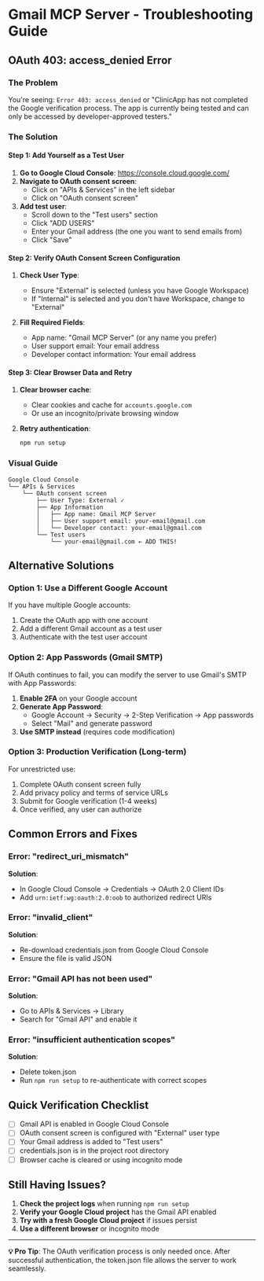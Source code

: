 # Gmail MCP Server - Troubleshooting Guide

## OAuth 403: access_denied Error

### The Problem
You're seeing: `Error 403: access_denied` or "ClinicApp has not completed the Google verification process. The app is currently being tested and can only be accessed by developer-approved testers."

### The Solution

#### Step 1: Add Yourself as a Test User
1. **Go to Google Cloud Console**: https://console.cloud.google.com/
2. **Navigate to OAuth consent screen**:
   - Click on "APIs & Services" in the left sidebar
   - Click on "OAuth consent screen"
3. **Add test user**:
   - Scroll down to the "Test users" section
   - Click "ADD USERS"
   - Enter your Gmail address (the one you want to send emails from)
   - Click "Save"

#### Step 2: Verify OAuth Consent Screen Configuration
1. **Check User Type**:
   - Ensure "External" is selected (unless you have Google Workspace)
   - If "Internal" is selected and you don't have Workspace, change to "External"

2. **Fill Required Fields**:
   - App name: "Gmail MCP Server" (or any name you prefer)
   - User support email: Your email address
   - Developer contact information: Your email address

#### Step 3: Clear Browser Data and Retry
1. **Clear browser cache**:
   - Clear cookies and cache for `accounts.google.com`
   - Or use an incognito/private browsing window

2. **Retry authentication**:
   ```bash
   npm run setup
   ```

### Visual Guide

```
Google Cloud Console
└── APIs & Services
    └── OAuth consent screen
        ├── User Type: External ✓
        ├── App Information
        │   ├── App name: Gmail MCP Server
        │   ├── User support email: your-email@gmail.com
        │   └── Developer contact: your-email@gmail.com
        └── Test users
            └── your-email@gmail.com ← ADD THIS!
```

## Alternative Solutions

### Option 1: Use a Different Google Account
If you have multiple Google accounts:
1. Create the OAuth app with one account
2. Add a different Gmail account as a test user
3. Authenticate with the test user account

### Option 2: App Passwords (Gmail SMTP)
If OAuth continues to fail, you can modify the server to use Gmail's SMTP with App Passwords:

1. **Enable 2FA** on your Google account
2. **Generate App Password**:
   - Google Account → Security → 2-Step Verification → App passwords
   - Select "Mail" and generate password
3. **Use SMTP instead** (requires code modification)

### Option 3: Production Verification (Long-term)
For unrestricted use:
1. Complete OAuth consent screen fully
2. Add privacy policy and terms of service URLs
3. Submit for Google verification (1-4 weeks)
4. Once verified, any user can authorize

## Common Errors and Fixes

### Error: "redirect_uri_mismatch"
**Solution**: 
- In Google Cloud Console → Credentials → OAuth 2.0 Client IDs
- Add `urn:ietf:wg:oauth:2.0:oob` to authorized redirect URIs

### Error: "invalid_client"
**Solution**:
- Re-download credentials.json from Google Cloud Console
- Ensure the file is valid JSON

### Error: "Gmail API has not been used"
**Solution**:
- Go to APIs & Services → Library
- Search for "Gmail API" and enable it

### Error: "insufficient authentication scopes"
**Solution**:
- Delete token.json
- Run `npm run setup` to re-authenticate with correct scopes

## Quick Verification Checklist

- [ ] Gmail API is enabled in Google Cloud Console
- [ ] OAuth consent screen is configured with "External" user type
- [ ] Your Gmail address is added to "Test users"
- [ ] credentials.json is in the project root directory
- [ ] Browser cache is cleared or using incognito mode

## Still Having Issues?

1. **Check the project logs** when running `npm run setup`
2. **Verify your Google Cloud project** has the Gmail API enabled
3. **Try with a fresh Google Cloud project** if issues persist
4. **Use a different browser** or incognito mode

---

**💡 Pro Tip**: The OAuth verification process is only needed once. After successful authentication, the token.json file allows the server to work seamlessly.
